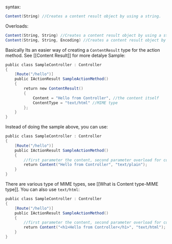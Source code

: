 syntax:
```c#
Content(String) //Creates a content result object by using a string.
```
Overloads:
```c#
Content(String, String) //Creates a content result object by using a string and the content type.
Content(String, String, Encoding) //Creates a content result object by using a string, the content type, and content encoding.
```

Basically Its an easier way of creating a `ContentResult` type for the action method. See [[Content Result]] for more detalye
Sample:
```c#
public class SampleController : Controller
{
	[Route("/hello")]
	public IActionResult SampleActionMethod()
	{
		return new ContentResult()
		{
			Content = "Hello from Controller", //the content itself
			ContentType = "text/html" //MIME type
		};
	}
}
```
Instead of doing the sample above,  you can use:
```c#
public class SampleController : Controller
{
	[Route("/hello")]
	public IActionResult SampleActionMethod()
	{
		//first parameter the content, second parameter overload for content type/MIME type
		return Content("Hello from Controller", "text/plain"); 
	}
}
```
There are various type of MIME types, see [[What is Content type-MIME type]].
You can also use `text/html`:
```c#
public class SampleController : Controller
{
	[Route("/hello")]
	public IActionResult SampleActionMethod()
	{
		//first parameter the content, second parameter overload for content type/MIME type
		return Content("<h1>Hello from Controller</h1>", "text/html"); 
	}
}
```
